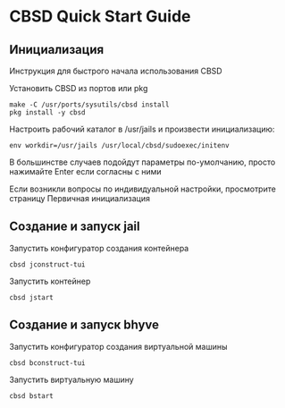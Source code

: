 # CBSD Quick Start Guide

## Инициализация

Инструкция для быстрого начала использования CBSD

Установить CBSD из портов или pkg

```
make -C /usr/ports/sysutils/cbsd install
pkg install -y cbsd
```

Настроить рабочий каталог в /usr/jails и произвести инициализацию:

```
env workdir=/usr/jails /usr/local/cbsd/sudoexec/initenv
```
В большинстве случаев подойдут параметры по-умолчанию, просто нажимайте Enter если согласны с ними

Если возникли вопросы по индивидуальной настройки, просмотрите страницу Первичная инициализация

## Создание и запуск jail

Запустить конфигуратор создания контейнера

```
cbsd jconstruct-tui
```

Запустить контейнер

```
cbsd jstart
```


## Создание и запуск bhyve

Запустить конфигуратор создания виртуальной машины

```
cbsd bconstruct-tui
```

Запустить виртуальную машину

```
cbsd bstart
```
